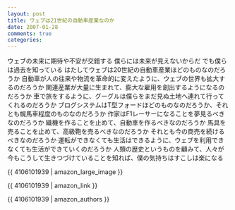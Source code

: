 ```yaml
---
layout: post
title: ウェブは21世紀の自動車産業なのか
date: 2007-01-28
comments: true
categories:
---
```



ウェブの未来に期待や不安が交錯する
僕らには未来が見えないからだ
でも僕らは過去を知っている
はたしてウェブは20世紀の自動車産業ほどのものなのだろうか
自動車が人の往来や物流を革命的に変えたように、ウェブの世界も拡大するのだろうか
関連産業が大量に生まれて、膨大な雇用を創出するようになるのだろうか
車で旅をするように、グーグルは僕らをまだ見ぬ土地へ連れて行ってくれるのだろうか
ブログシステムはT型フォードほどのものなのだろうか、それとも幌馬車程度のものなのだろうか
作家はF1レーサーになることを夢見るべきなのだろうか
織機を作ることを止めて、自動車を作るべきなのだろうか
馬具を売ることを止めて、高級鞄を売るべきなのだろうか
それとも今の商売を続けるべきなのだろうか
運転ができなくても生活はできるように、ウェブを利用できなくても生活ができていくのだろうか
人類の歴史というものを顧みて、人々が今もこうして生きつづけていることを知れば、僕の気持ちはすこしは楽になる

{{ 4106101939 | amazon_large_image }}

{{ 4106101939 | amazon_link }}

{{ 4106101939 | amazon_authors }}